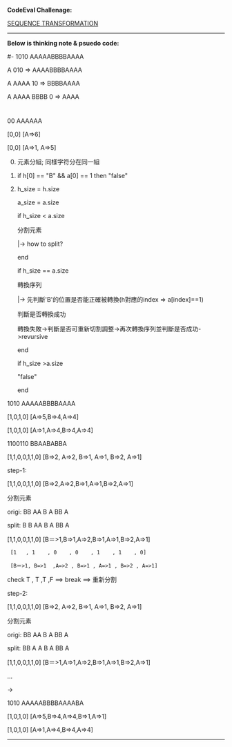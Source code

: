 __CodeEval Challenage:__

[SEQUENCE TRANSFORMATION](https://www.codeeval.com/open_challenges/130/)

- - -
__Below is thinking note & psuedo code:__

#-
1010 AAAAABBBBAAAA

A 010  => AAAABBBBAAAA

A AAAA 10 => BBBBAAAA

A AAAA BBBB 0 => AAAA

#
00 AAAAAA 

[0,0] [A=>6]

[0,0] [A=>1, A=>5]


0) 元素分組; 同樣字符分在同一組

1) if h[0] == "B" && a[0] == 1 then "false" 


2) h_size = h.size 

   a_size = a.size
  
   if h_size < a.size 

    分割元素

    |-> how to split?

   end

   if h_size == a.size 

      轉換序列

      |-> 先判斷'B'的位置是否能正確被轉換(h對應的index => a[index]==1)

      判斷是否轉換成功

      轉換失敗->判斷是否可重新切割調整->再次轉換序列並判斷是否成功->revursive

   end

   if h_size >a.size

      "false"

   end
>
1010 AAAAABBBBAAAA

[1,0,1,0] [A=>5,B=>4,A=>4]

[1,0,1,0] [A=>1,A=>4,B=>4,A=>4]


>
1100110 BBAABABBA

[1,1,0,0,1,1,0] [B=>2, A=>2, B=>1, A=>1, B=>2, A=>1]

step-1:

[1,1,0,0,1,1,0] [B=>2,A=>2,B=>1,A=>1,B=>2,A=>1]

分割元素 

origi: BB AA B A BB A

split: B B AA B A BB A

[1,1,0,0,1,1,0] [B＝>1,B=>1,A=>2,B=>1,A=>1,B=>2,A=>1]

     [1   , 1    , 0    , 0    , 1    , 1    , 0] 

     [B＝>1, B=>1  ,A=>2 , B=>1 , A=>1 , B=>2 , A=>1]

check T    , T     ,T    ,F     ==> break ==> 重新分割

step-2:

[1,1,0,0,1,1,0] [B=>2, A=>2, B=>1, A=>1, B=>2, A=>1]

分割元素 

origi: BB AA B A BB A

split: BB A A B A BB A

[1,1,0,0,1,1,0] [B＝>1,A=>1,A=>2,B=>1,A=>1,B=>2,A=>1]

...



->

1010 AAAAABBBBAAAABA

[1,0,1,0] [A=>5,B=>4,A=>4,B=>1,A=>1]

[1,0,1,0] [A=>1,A=>4,B=>4,A=>4]

- - -

